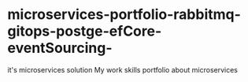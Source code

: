 # microservices-portfolio-rabbitmq-gitops-postge-efCore-eventSourcing-
it's microservices solution My work skills portfolio about microservices 
